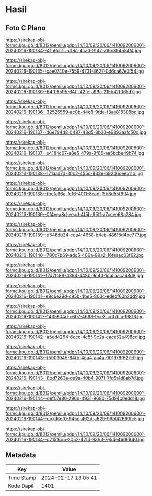 # Hasil

## Foto C Plano

https://sirekap-obj-formc.kpu.go.id/8012/pemilu/pdpr/14/10/09/20/06/1410092006001-20240216-190134--41b6cc1c-d18c-4cad-9147-a16c394584f4.jpg

https://sirekap-obj-formc.kpu.go.id/8012/pemilu/pdpr/14/10/09/20/06/1410092006001-20240216-190135--cae0740e-7559-4731-8627-0d6ca67e0f54.jpg

https://sirekap-obj-formc.kpu.go.id/8012/pemilu/pdpr/14/10/09/20/06/1410092006001-20240216-190136--64f08595-64ff-42fe-a99c-215b42f065d7.jpg

https://sirekap-obj-formc.kpu.go.id/8012/pemilu/pdpr/14/10/09/20/06/1410092006001-20240216-190136--32526559-ac0b-44c8-9fde-f3ae815308bc.jpg

https://sirekap-obj-formc.kpu.go.id/8012/pemilu/pdpr/14/10/09/20/06/1410092006001-20240216-190137--d6e794d8-0497-48d5-8b20-e9893aafc50d.jpg

https://sirekap-obj-formc.kpu.go.id/8012/pemilu/pdpr/14/10/09/20/06/1410092006001-20240216-190137--e4184c07-a8e5-479a-9f86-aa5bcbe49b74.jpg

https://sirekap-obj-formc.kpu.go.id/8012/pemilu/pdpr/14/10/09/20/06/1410092006001-20240216-190138--171aad7d-30c2-455d-933e-b9246ceeb11b.jpg

https://sirekap-obj-formc.kpu.go.id/8012/pemilu/pdpr/14/10/09/20/06/1410092006001-20240216-190138--fbcfa66a-fdf6-40f1-8ead-f5b8d55f6ff4.jpg

https://sirekap-obj-formc.kpu.go.id/8012/pemilu/pdpr/14/10/09/20/06/1410092006001-20240216-190139--0f4eea8d-eead-4f5b-95ff-a7ccee68a284.jpg

https://sirekap-obj-formc.kpu.go.id/8012/pemilu/pdpr/14/10/09/20/06/1410092006001-20240216-190139--d546db24-eea4-4658-b4eb-48615d4be777.jpg

https://sirekap-obj-formc.kpu.go.id/8012/pemilu/pdpr/14/10/09/20/06/1410092006001-20240216-190140--780c7b69-adc5-406a-99a2-16feaec03f62.jpg

https://sirekap-obj-formc.kpu.go.id/8012/pemilu/pdpr/14/10/09/20/06/1410092006001-20240216-190141--f7d7fc88-4384-448b-9c4d-1da5aaca48d8.jpg

https://sirekap-obj-formc.kpu.go.id/8012/pemilu/pdpr/14/10/09/20/06/1410092006001-20240216-190141--e9c6e29d-c95b-4be5-803c-edebf63b2dd9.jpg

https://sirekap-obj-formc.kpu.go.id/8012/pemilu/pdpr/14/10/09/20/06/1410092006001-20240216-190142--1435904d-c607-4698-9ce3-cdf7bce19813.jpg

https://sirekap-obj-formc.kpu.go.id/8012/pemilu/pdpr/14/10/09/20/06/1410092006001-20240216-190142--a5ed4264-6ecc-4c5f-9c2a-eace52e496cd.jpg

https://sirekap-obj-formc.kpu.go.id/8012/pemilu/pdpr/14/10/09/20/06/1410092006001-20240216-190143--f5903045-84fb-4ca4-aa4a-001978f627c9.jpg

https://sirekap-obj-formc.kpu.go.id/8012/pemilu/pdpr/14/10/09/20/06/1410092006001-20240216-190143--8bd7263a-de9a-40b4-9071-7fd5a1d8ab7d.jpg

https://sirekap-obj-formc.kpu.go.id/8012/pemilu/pdpr/14/10/09/20/06/1410092006001-20240216-190144--def07e80-296d-4931-9680-75d94c0edd18.jpg

https://sirekap-obj-formc.kpu.go.id/8012/pemilu/pdpr/14/10/09/20/06/1410092006001-20240216-190144--cb7d6ef0-945c-462d-a629-99bf42660fc5.jpg

https://sirekap-obj-formc.kpu.go.id/8012/pemilu/pdpr/14/10/09/20/06/1410092006001-20240216-190134--c215f6d5-2052-42fd-9363-7e54e46d6940.jpg


## Metadata

| Key        | Value               |
| ---------- | ------------------- |
| Time Stamp | 2024-02-17 13:05:41 |
| Kode Dapil | 1401                |



